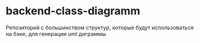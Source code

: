# backend-class-diagramm
Репозиторий с большинством структур, которые будут использоваться на бэке, для генерации uml диграммы
